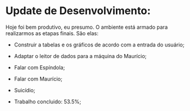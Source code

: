 # Update de Desenvolvimento:

  Hoje foi bem produtivo, eu presumo. O ambiente está armado para
realizarmos as etapas finais. São elas:

* Construir a tabelas e os gráficos de acordo com a entrada do usuário;
* Adaptar o leitor de dados para a máquina do Maurício;
* Falar com Espíndola;
* Falar com Maurício;
* Suicídio;

* Trabalho concluido: 53.5%;
